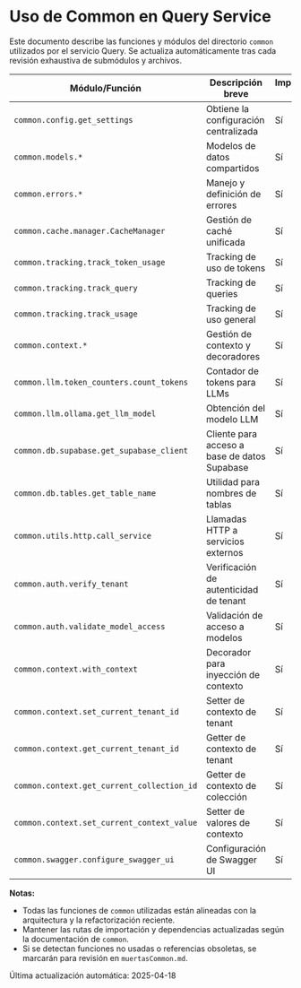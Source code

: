 # Uso de Common en Query Service

Este documento describe las funciones y módulos del directorio `common` utilizados por el servicio Query. Se actualiza automáticamente tras cada revisión exhaustiva de submódulos y archivos.

| Módulo/Función                                    | Descripción breve                                         | Implementación correcta |
|---------------------------------------------------|-----------------------------------------------------------|------------------------|
| `common.config.get_settings`                      | Obtiene la configuración centralizada                     | Sí                     |
| `common.models.*`                                 | Modelos de datos compartidos                              | Sí                     |
| `common.errors.*`                                 | Manejo y definición de errores                            | Sí                     |
| `common.cache.manager.CacheManager`               | Gestión de caché unificada                                | Sí                     |
| `common.tracking.track_token_usage`               | Tracking de uso de tokens                                 | Sí                     |
| `common.tracking.track_query`                     | Tracking de queries                                       | Sí                     |
| `common.tracking.track_usage`                     | Tracking de uso general                                   | Sí                     |
| `common.context.*`                                | Gestión de contexto y decoradores                         | Sí                     |
| `common.llm.token_counters.count_tokens`          | Contador de tokens para LLMs                              | Sí                     |
| `common.llm.ollama.get_llm_model`                 | Obtención del modelo LLM                                  | Sí                     |
| `common.db.supabase.get_supabase_client`          | Cliente para acceso a base de datos Supabase              | Sí                     |
| `common.db.tables.get_table_name`                 | Utilidad para nombres de tablas                           | Sí                     |
| `common.utils.http.call_service`                  | Llamadas HTTP a servicios externos                        | Sí                     |
| `common.auth.verify_tenant`                       | Verificación de autenticidad de tenant                    | Sí                     |
| `common.auth.validate_model_access`               | Validación de acceso a modelos                            | Sí                     |
| `common.context.with_context`                     | Decorador para inyección de contexto                      | Sí                     |
| `common.context.set_current_tenant_id`            | Setter de contexto de tenant                              | Sí                     |
| `common.context.get_current_tenant_id`            | Getter de contexto de tenant                              | Sí                     |
| `common.context.get_current_collection_id`        | Getter de contexto de colección                           | Sí                     |
| `common.context.set_current_context_value`        | Setter de valores de contexto                             | Sí                     |
| `common.swagger.configure_swagger_ui`             | Configuración de Swagger UI                               | Sí                     |

**Notas:**
- Todas las funciones de `common` utilizadas están alineadas con la arquitectura y la refactorización reciente.
- Mantener las rutas de importación y dependencias actualizadas según la documentación de `common`.
- Si se detectan funciones no usadas o referencias obsoletas, se marcarán para revisión en `muertasCommon.md`.

Última actualización automática: 2025-04-18

